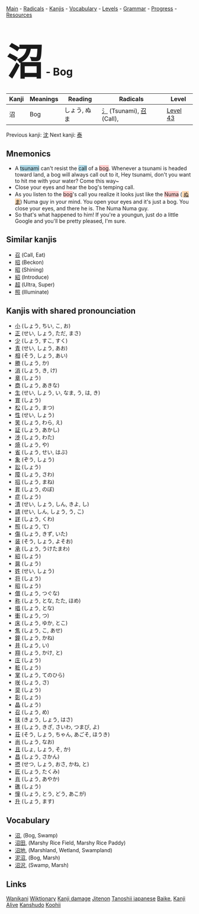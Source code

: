 <style> bigfont {font-size: 100px}</style>
[Main](../README.md) -
[Radicals](../radicals.md) -
[Kanjis](../kanjis.md) -
[Vocabulary](../vocabulary.md) -
[Levels](../levels.md) -
[Grammar](../grammar.md) - 
[Progress](../progress.md) -
[Resources](../resources.md)
# <bigfont> 沼</bigfont> - Bog 

| Kanji | Meanings | Reading | Radicals | Level |
| --- | --- | --- | --- | --- |
| 沼 | Bog | しょう, ぬま | [氵](../radicals/氵.md) (Tsunami), [召](../radicals/召.md) (Call),  | [Level 43](../levels/wk_level43.md) |

Previous kanji: [沈](沈.md) Next kanji: [泰](泰.md) 

## Mnemonics
 * A <span style="background-color:#ADD8E6"> tsunami</span> can't resist the <span style="background-color:#ADD8E6"> call</span> of a <span style="background-color:#ffcccb"> bog</span>. Whenever a tsunami is headed toward land, a bog will always call out to it, Hey tsunami, don't you want to hit me with your water? Come this way~
* Close your eyes and hear the bog's temping call.
* As you listen to the <span style="background-color:#ffcccb"> bog</span>'s call you realize it looks just like the <span style="background-color:#ffcccb"> Numa</span> (<span style="background-color:#fed8b1"> [ぬま](https://jisho.org/search/ぬま)</span>) Numa guy in your mind. You open your eyes and it's just a bog. You close your eyes, and there he is. The Numa Numa guy.
* So that's what happened to him! If you're a youngun, just do a little Google and you'll be pretty pleased, I'm sure.


## Similar kanjis
 * [召](召.md) (Call, Eat)
* [招](招.md) (Beckon)
* [昭](昭.md) (Shining)
* [紹](紹.md) (Introduce)
* [超](超.md) (Ultra, Super)
* [照](照.md) (Illuminate)



## Kanjis with shared pronounciation
 * [小](小.md) (しょう, ちい, こ, お)
* [正](正.md) (せい, しょう, ただ, まさ)
* [少](少.md) (しょう, すこ, すく)
* [青](青.md) (せい, しょう, あお)
* [相](相.md) (そう, しょう, あい)
* [勝](勝.md) (しょう, か)
* [消](消.md) (しょう, き, け)
* [章](章.md) (しょう)
* [商](商.md) (しょう, あきな)
* [生](生.md) (せい, しょう, い, なま, う, は, き)
* [賞](賞.md) (しょう)
* [松](松.md) (しょう, まつ)
* [性](性.md) (せい, しょう)
* [笑](笑.md) (しょう, わら, え)
* [証](証.md) (しょう, あかし)
* [渉](渉.md) (しょう, わた)
* [焼](焼.md) (しょう, や)
* [省](省.md) (しょう, せい, はぶ)
* [象](象.md) (ぞう, しょう)
* [訟](訟.md) (しょう)
* [障](障.md) (しょう, さわ)
* [招](招.md) (しょう, まね)
* [昇](昇.md) (しょう, のぼ)
* [症](症.md) (しょう)
* [清](清.md) (せい, しょう, しん, きよ, し)
* [請](請.md) (せい, しん, しょう, う, こ)
* [詳](詳.md) (しょう, くわ)
* [照](照.md) (しょう, て)
* [傷](傷.md) (しょう, きず, いた)
* [装](装.md) (そう, しょう, よそお)
* [承](承.md) (しょう, うけたまわ)
* [紹](紹.md) (しょう)
* [醤](醤.md) (しょう)
* [姓](姓.md) (せい, しょう)
* [将](将.md) (しょう)
* [昭](昭.md) (しょう)
* [償](償.md) (しょう, つぐな)
* [称](称.md) (しょう, とな, たた, ほめ)
* [唱](唱.md) (しょう, とな)
* [衝](衝.md) (しょう, つ)
* [床](床.md) (しょう, ゆか, とこ)
* [焦](焦.md) (しょう, こ, あせ)
* [鐘](鐘.md) (しょう, かね)
* [井](井.md) (しょう, い)
* [翔](翔.md) (しょう, かけ, と)
* [庄](庄.md) (しょう)
* [粧](粧.md) (しょう)
* [掌](掌.md) (しょう, てのひら)
* [咲](咲.md) (しょう, さ)
* [奨](奨.md) (しょう)
* [彰](彰.md) (しょう)
* [晶](晶.md) (しょう)
* [召](召.md) (しょう, め)
* [挟](挟.md) (きょう, しょう, はさ)
* [祥](祥.md) (しょう, きざ, さいわ, つまび, よ)
* [荘](荘.md) (そう, しょう, ちゃん, あごそ, ほうき)
* [尚](尚.md) (しょう, なお)
* [且](且.md) (しょ, しょう, そ, か)
* [昌](昌.md) (しょう, さかん)
* [摂](摂.md) (せつ, しょう, おさ, かね, と)
* [匠](匠.md) (しょう, たくみ)
* [肖](肖.md) (しょう, あやか)
* [礁](礁.md) (しょう)
* [憧](憧.md) (しょう, とう, どう, あこが)
* [升](升.md) (しょう, ます)



## Vocabulary
 * [沼](../vocabulary/沼.md), (Bog, Swamp)
* [沼田](../vocabulary/沼.md), (Marshy Rice Field, Marshy Rice Paddy)
* [沼地](../vocabulary/沼.md), (Marshland, Wetland, Swampland)
* [泥沼](../vocabulary/沼.md), (Bog, Marsh)
* [沼沢](../vocabulary/沼.md), (Swamp, Marsh)




## Links 


[Wanikani](https://www.wanikani.com/kanji/沼)
[Wiktionary](https://en.wiktionary.org/wiki/沼)
[Kanji damage](http://www.kanjidamage.com/kanji/search?utf8=✓&q=沼)
[Jitenon](https://jitenon.com/kanji/沼)
[Tanoshii japanese](https://www.tanoshiijapanese.com/dictionary/kanji.cfm?k=沼)
[Baike](https://baike.baidu.com/item/沼),
[Kanji Alive](https://app.kanjialive.com/沼)
[Kanshudo](https://www.kanshudo.com/searchmn?q=沼)
[Koohii](https://kanji.koohii.com/study/kanji/沼)
